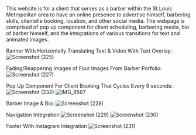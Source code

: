 This website is for a client that serves as a barber within the St.Louis Metropolitan area to have an online presence to advertise himself, barbering skills, clientelle booking, location, and other social media. The webpage is comprised of pop up component for client scheduling, barbering media, bio of barber himself, and the integrations of various transitions for text and animated images.

Banner With Horizontally Translating Text & Video With Text Overlay:
![Screenshot (225)](https://github.com/user-attachments/assets/eebd45a7-7182-4c32-be27-be46c1db6f16)


Fading/Reappering Images of Four Images From Barber Porfolio:
![Screenshot (227)](https://github.com/user-attachments/assets/18b24411-f294-4034-8c24-2b11a95ae882)


Pop Up Component For Client Booking That Cycles Every 9 seconds:
![Screenshot (232)](https://github.com/user-attachments/assets/7b40350a-6b7c-4939-9da1-c4f324a8f31c)
![IMG_8567](https://github.com/user-attachments/assets/9213f24a-0417-44dd-9545-5d3af9478eae)


Barber Image & Bio:
![Screenshot (228)](https://github.com/user-attachments/assets/2872f9d8-1c2f-4207-bc17-04cc72ffd2e3)


Navigation Integration
![Screenshot (229)](https://github.com/user-attachments/assets/c400a7be-e99d-4be2-9624-0c485ae59428)
![Screenshot (230)](https://github.com/user-attachments/assets/2a09e164-fe49-45a4-a48b-3542d40ce547)



Footer With Instagram Integration
![Screenshot (231)](https://github.com/user-attachments/assets/b0b137e4-9421-47a9-b0aa-c7f895757c17)









